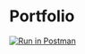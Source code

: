 # Portfolio

[![Run in Postman](https://run.pstmn.io/button.svg)](https://app.getpostman.com/run-collection/5e0098cb0a8d765e82d5?action=collection%2Fimport)
